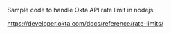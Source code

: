 Sample code to handle Okta API rate limit in nodejs.

https://developer.okta.com/docs/reference/rate-limits/
